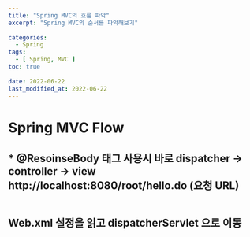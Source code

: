 ```yaml
---
title: "Spring MVC의 흐름 파악"
excerpt: "Spring MVC의 순서를 파악해보기"
 
categories:
  - Spring       
tags:
  - [ Spring, MVC ]  
toc: true
 
date: 2022-06-22
last_modified_at: 2022-06-22
---
```


<h1>Spring MVC Flow<h2>
* @ResoinseBody 태그 사용시 바로 dispatcher -> controller -> view

<br>
http://localhost:8080/root/hello.do (요청 URL) <br>
&nbsp;&nbsp;&nbsp;&nbsp;&nbsp;&nbsp;&nbsp;<br>

Web.xml 설정을 읽고 dispatcherServlet 으로 이동<br>
<br>
